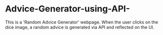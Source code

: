 # Advice-Generator-using-API-
This is a 'Random Advice Generator' webpage. When the user clicks on the dice image, a random advice is generated via API and reflected on the UI.
